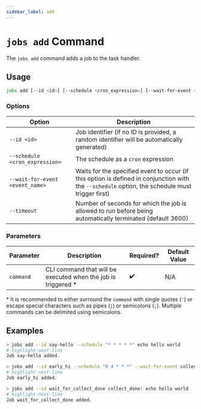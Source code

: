 ```yaml
---
sidebar_label: add
---
```


# `jobs add` Command

The `jobs add` command adds a job to the task handler.

## Usage

```bash
jobs add [--id <id>] [--schedule <cron_expression>] [--wait-for-event <event_name>] <command>
```

### Options

| Option                          | Description                                                                                                                                     |
| ------------------------------- | ----------------------------------------------------------------------------------------------------------------------------------------------- |
| `--id <id>`                     | Job identifier (if no ID is provided, a random identifier will be automatically generated)                                                      |
| `--schedule <cron_expression>`  | The schedule as a `cron` expression                                                                                                             |
| `--wait-for-event <event_name>` | Waits for the specified event to occur (if this option is defined in conjunction with the `--schedule` option, the schedule must trigger first) |
| `--timeout`                     | Number of seconds for which the job is allowed to run before being automatically terminated (default 3600)                                      |

### Parameters

| Parameter | Description                                                    | Required? | Default Value |
| --------- | -------------------------------------------------------------- | --------- | ------------- |
| `command` | CLI command that will be executed when the job is triggered \* | ✔️        | N/A           |

\* It is recommended to either surround the `command` with single quotes (`'`) or escape special characters such as pipes (`|`) or semicolons (`;`). Multiple commands can be delimited using semicolons.

## Examples

```bash title="Print 'hello world' to the console every minute"
> jobs add --id say-hello --schedule "* * * * *" echo hello world
# highlight-next-line
​Job say-hello added.
```

```bash title="At 4am each morning, wait for message of type collect_done and print a message"
> jobs add --id early_hi --schedule "0 4 * * *" --wait-for-event collect_done 'match is("volume") | format id'
# highlight-next-line
​Job early_hi added.
```

```bash title="Wait for message of type collect_done and print a message"
> jobs add --id wait_for_collect_done collect_done: echo hello world
# highlight-next-line
​Job wait_for_collect_done added.
```

